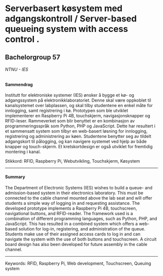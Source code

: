# Serverbasert køsystem med adgangskontroll / Server-based queueing system with access control .
## Bachelorgroup 57 

###### NTNU - IES

#### Sammendrag
Institutt for elektroniske systemer (IES) ønsker å bygge et kø- og adgangssystem på
elektronikklaboratoriet. Denne skal være oppkoblet til kanalsystemet over labplassen, og skal
tilby studentene en enkel måte for innlogging, samt registrering i kø.
Prototypen som ble utviklet implementerer en Raspberry Pi 4B, touchskjerm,
navigasjonsknapper og RFID-leser. Rammeverket som blir benyttet er en kombinasjon av
programmeringsspråk som Python, PHP og JavaScript. Dette har resultert i et sammensatt
system som tilbyr en web-basert løsning for innlogging, registrering og administrering av
køen. Studentene benytter seg av tildelt adgangskort til pålogging, og kan navigere systemet
ved hjelp av både knapper og touch-skjerm. Et kretskortdesign er også utviklet for fremtidig
montering i kanal.

Stikkord:
RFID, Raspberry Pi, Webutvikling, Touchskjerm, Køsystem

----
#### Summary
The Department of Electronic Systems (IES) wishes to build a queue- and admission-based
system in their electronics laboratory. This must be connected to the cable channel mounted
above the lab seat and will offer students a simple way of logging in and requesting assistance.
The developed prototype implements a Raspberry Pi 4B, touchscreen, navigational buttons,
and RFID-reader. The framework used is a combination of different programming languages,
such as Python, PHP, and JavaScript. This has resulted in a combined system which offers a
web-based solution for log-in, registering, and administration of the queue. Students make use
of their assigned access cards to log in and can navigate the system with the use of both buttons
and touchscreen. A circuit board design has also been developed for future assembly in the
cable channel.

----
Keywords:
RFID, Raspberry Pi, Web development, Touchscreen, Queuing system
